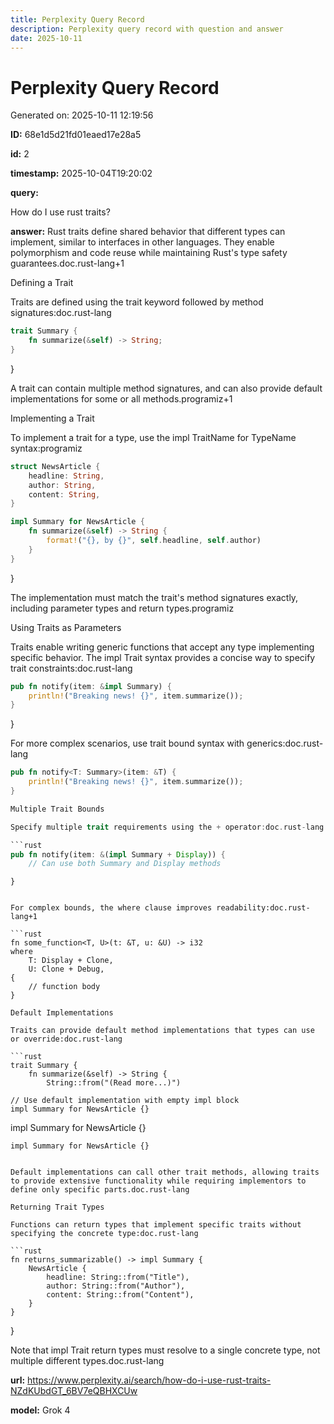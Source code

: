 ```yaml
---
title: Perplexity Query Record
description: Perplexity query record with question and answer
date: 2025-10-11
---
```


# Perplexity Query Record

Generated on: 2025-10-11 12:19:56

**ID:** 68e1d5d21fd01eaed17e28a5

**id:** 2

**timestamp:** 2025-10-04T19:20:02

**query:**

How do I use rust traits?

**answer:** Rust traits define shared behavior that different types can implement, similar to interfaces in other languages. They enable polymorphism and code reuse while maintaining Rust's type safety guarantees.doc.rust-lang+1

Defining a Trait

Traits are defined using the trait keyword followed by method signatures:doc.rust-lang

```rust
trait Summary {
    fn summarize(&self) -> String;
}
```
}


A trait can contain multiple method signatures, and can also provide default implementations for some or all methods.programiz+1

Implementing a Trait

To implement a trait for a type, use the impl TraitName for TypeName syntax:programiz

```rust
struct NewsArticle {
    headline: String,
    author: String,
    content: String,
}

impl Summary for NewsArticle {
    fn summarize(&self) -> String {
        format!("{}, by {}", self.headline, self.author)
    }
}
```
}


The implementation must match the trait's method signatures exactly, including parameter types and return types.programiz

Using Traits as Parameters

Traits enable writing generic functions that accept any type implementing specific behavior. The impl Trait syntax provides a concise way to specify trait constraints:doc.rust-lang

```rust
pub fn notify(item: &impl Summary) {
    println!("Breaking news! {}", item.summarize());
}
```
}


For more complex scenarios, use trait bound syntax with generics:doc.rust-lang

```rust
pub fn notify<T: Summary>(item: &T) {
    println!("Breaking news! {}", item.summarize());
}

Multiple Trait Bounds

Specify multiple trait requirements using the + operator:doc.rust-lang

```rust
pub fn notify(item: &(impl Summary + Display)) {
    // Can use both Summary and Display methods
```
```
}


For complex bounds, the where clause improves readability:doc.rust-lang+1

```rust
fn some_function<T, U>(t: &T, u: &U) -> i32
where
    T: Display + Clone,
    U: Clone + Debug,
{
    // function body
}

Default Implementations

Traits can provide default method implementations that types can use or override:doc.rust-lang

```rust
trait Summary {
    fn summarize(&self) -> String {
        String::from("(Read more...)")

// Use default implementation with empty impl block
impl Summary for NewsArticle {}
```
impl Summary for NewsArticle {}
```
impl Summary for NewsArticle {}


Default implementations can call other trait methods, allowing traits to provide extensive functionality while requiring implementors to define only specific parts.doc.rust-lang

Returning Trait Types

Functions can return types that implement specific traits without specifying the concrete type:doc.rust-lang

```rust
fn returns_summarizable() -> impl Summary {
    NewsArticle {
        headline: String::from("Title"),
        author: String::from("Author"),
        content: String::from("Content"),
    }
}
```
}


Note that impl Trait return types must resolve to a single concrete type, not multiple different types.doc.rust-lang

**url:** https://www.perplexity.ai/search/how-do-i-use-rust-traits-NZdKUbdGT_6BV7eQBHXCUw

**model:** Grok 4

